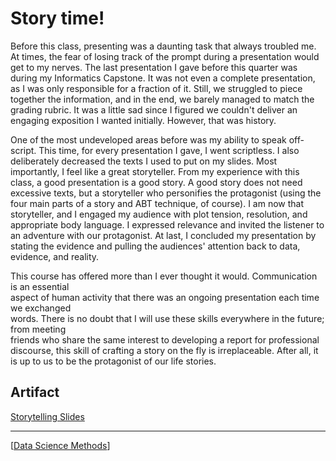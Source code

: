 # Story time!

Before this class, presenting was a daunting task that always troubled me. At times, the fear of losing track of the prompt during a presentation would get to my nerves. The last presentation I gave before this quarter was during my Informatics Capstone. It was not even a complete presentation, as I was only responsible for a fraction of it. Still, we struggled to piece together the information, and in the end, we barely managed to match the grading rubric. It was a little sad since I figured we couldn't deliver an engaging exposition I wanted initially. However, that was history.

One of the most undeveloped areas before was my ability to speak off-script. This time, for every presentation I gave, I went scriptless. I also deliberately decreased the texts I used to put on my slides. Most importantly, I feel like a great storyteller. From my experience with this class, a good presentation is a good story. A good story does not need excessive texts, but a storyteller who personifies the protagonist (using the four main parts of a story and ABT technique, of course). I am now that storyteller, and I engaged my audience with plot tension, resolution, and appropriate body language. I expressed relevance and invited the listener to an adventure with our protagonist. At last, I concluded my presentation by stating the evidence and pulling the audiences' attention back to data, evidence, and reality.

This course has offered more than I ever thought it would. Communication is an essential  
aspect of human activity that there was an ongoing presentation each time we exchanged  
words. There is no doubt that I will use these skills everywhere in the future; from meeting  
friends who share the same interest to developing a report for professional discourse, this skill of crafting a story on the fly is irreplaceable. After all, it is up to us to be the protagonist of our life stories.

## Artifact

[Storytelling Slides](https://github.com/QuantumEPR/z-en-kb/blob/master/pdfs/Storytelling%20Slides%202.pdf)

---

[[Data Science Methods]]



[//begin]: # "Autogenerated link references for markdown compatibility"
[Data Science Methods]: <../INFO/Data Science Methods> "Time for a refresher"
[//end]: # "Autogenerated link references"